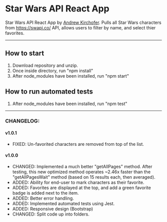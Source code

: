 # Star Wars API React App
Star Wars API React App by [Andrew Kirchofer](https://www.andrewkirc.com/). Pulls all Star Wars characters from https://swapi.co/ API, allows users to filter by name, and select thier favorites.

---

## How to start
1. Download repository and unzip.
2. Once inside directory, run "npm install"
3. After node_modules have been installed, run "npm start"
 
## How to run automated tests
1. After node_modules have been installed, run "npm test"
 
---
 
### CHANGELOG:
#### v1.0.1
- FIXED: Un-favorited characters are removed from top of the list.

#### v1.0.0
- CHANGED: Implemented a much better "getAllPages" method. After testing, this new optimized method operates ~2.46x faster than the "getAllPagesWait" method (based on 15 results each, then averaged).
- ADDED: Ability for end-user to mark characters as their favorite.
- ADDED: Favorites are displayed at the top, and add a green favorite badge is added next to the item.
- ADDED: Better error handling.
- ADDED: Implemented automated tests using Jest.
- ADDED: Responsive design (Bootstrap)
- CHANGED: Split code up into folders.
